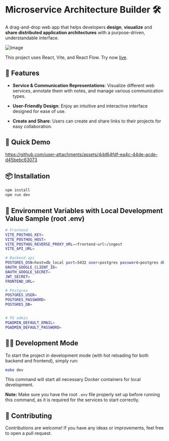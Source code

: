# Microservice Architecture Builder 🛠️

A drag-and-drop web app that helps developers **design**, **visualize** and
**share distributed application architectures** with a purpose-driven,
understandable interface.

![Image](https://github.com/user-attachments/assets/142c7b0a-2db5-46ce-af50-ba330f11a81a)

This project uses React, Vite, and React Flow. Try now
[live](https://microservice-architecture-builder.com).

## 🚀 Features

- **Service & Communication Representations**: Visualize different web services,
  annotate them with notes, and manage various communication types.

- **User-Friendly Design**: Enjoy an intuitive and interactive interface
  designed for ease of use.

- **Create and Share**: Users can create and share links to their projects for
  easy collaboration.

## 🎥 Quick Demo

https://github.com/user-attachments/assets/4dd64fdf-ea4c-44de-acde-d45bebc63073

## 📦 Installation

```bash
npm install
npm run dev
```

## 🔑 Environment Variables with Local Development Value Sample (root .env)

```bash
# Frontend
VITE_POSTHOG_KEY=
VITE_POSTHOG_HOST=
VITE_POSTHOG_REVERSE_PROXY_URL=<frontend-url>/ingest
VITE_API_URL=

# Backend api
POSTGRES_DSN=host=db_local port=5432 user=postgres password=postgres dbname=mas sslmode=disable
OAUTH_GOOGLE_CLIENT_ID=
OAUTH_GOOGLE_SECRET=
JWT_SECRET=
FRONTEND_URL=

# Postgres
POSTGRES_USER=
POSTGRES_PASSWORD=
POSTGRES_DB=


# PG admin
PGADMIN_DEFAULT_EMAIL=
PGADMIN_DEFAULT_PASSWORD=
```

## 🏃‍♂️ Development Mode

To start the project in development mode (with hot reloading for both backend and frontend), simply run:

```bash
make dev
```

This command will start all necessary Docker containers for local development.

**Note:** Make sure you have the root `.env` file properly set up before running this command, as it is required for the services to start correctly.

## 🤝 Contributing

Contributions are welcome! If you have any ideas or improvements, feel free to
open a pull request.
